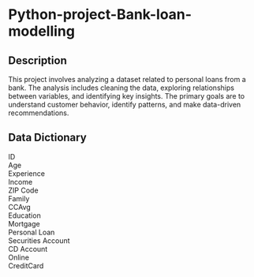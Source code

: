 # Python-project-Bank-loan-modelling
## Description
This project involves analyzing a dataset related to personal loans from a bank. The analysis includes cleaning the data, exploring relationships between variables, and identifying key insights. The primary goals are to understand customer behavior, identify patterns, and make data-driven recommendations.
## Data Dictionary
ID                         
Age                           
Experience                    
Income                         
ZIP Code                     
Family                       
CCAvg                        
Education                    
Mortgage                     
Personal Loan                
Securities Account           
CD Account                   
Online                       
CreditCard 
